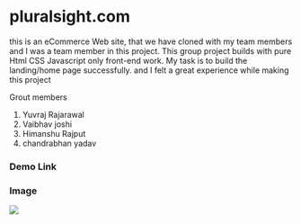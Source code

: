 # pluralsight.com
this is an eCommerce Web site, that we have cloned with my team members and I was a team member in this project. This group project builds with pure Html CSS Javascript only front-end work. My task is to build the landing/home page successfully. and I felt a great experience while making this project


Grout members
1) Yuvraj Rajarawal
2) Vaibhav joshi
3) Himanshu Rajput
4) chandrabhan yadav

<h3 align="left">Demo Link <a href="https://gearbestapp.netlify.app/l" target="blank"></a></h3>

<h3 align="left">Image</h3>
<a href="" target="blank"><img src="https://static1.s123-cdn-static-a.com/uploads/6718581/400_631a1639cc498.png"/></a>

